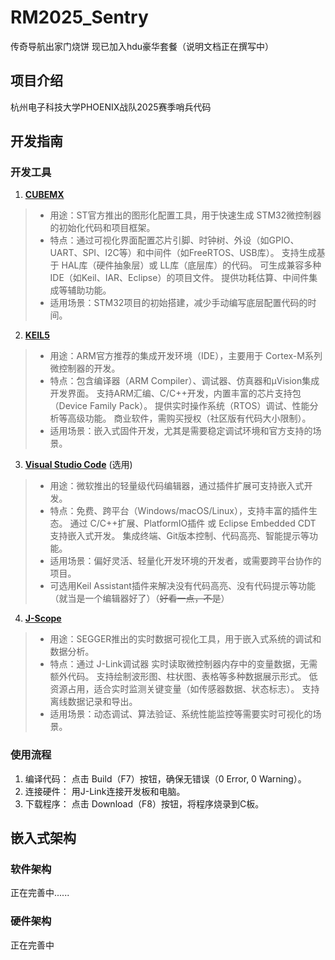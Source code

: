 # RM2025_Sentry
传奇导航出家门烧饼 现已加入hdu豪华套餐（说明文档正在撰写中）
## 项目介绍
杭州电子科技大学PHOENIX战队2025赛季哨兵代码
## 开发指南
### 开发工具
1. [**CUBEMX**](https://www.st.com/en/development-tools/stm32cubemx.html)
>- 用途：ST官方推出的图形化配置工具，用于快速生成 STM32微控制器 的初始化代码和项目框架。  
>- 特点：通过可视化界面配置芯片引脚、时钟树、外设（如GPIO、UART、SPI、I2C等）和中间件（如FreeRTOS、USB库）。
支持生成基于 HAL库（硬件抽象层）或 LL库（底层库）的代码。
可生成兼容多种IDE（如Keil、IAR、Eclipse）的项目文件。
提供功耗估算、中间件集成等辅助功能。  
>- 适用场景：STM32项目的初始搭建，减少手动编写底层配置代码的时间。
2. [**KEIL5**](https://www.keil.com/download/product/)
>- 用途：ARM官方推荐的集成开发环境（IDE），主要用于 Cortex-M系列 微控制器的开发。  
>- 特点：包含编译器（ARM Compiler）、调试器、仿真器和µVision集成开发界面。
支持ARM汇编、C/C++开发，内置丰富的芯片支持包（Device Family Pack）。
提供实时操作系统（RTOS）调试、性能分析等高级功能。
商业软件，需购买授权（社区版有代码大小限制）。  
>- 适用场景：嵌入式固件开发，尤其是需要稳定调试环境和官方支持的场景。
3. [**Visual Studio Code**](https://code.visualstudio.com/)  (选用)
>- 用途：微软推出的轻量级代码编辑器，通过插件扩展可支持嵌入式开发。  
>- 特点：免费、跨平台（Windows/macOS/Linux），支持丰富的插件生态。
通过 C/C++扩展、PlatformIO插件 或 Eclipse Embedded CDT 支持嵌入式开发。
集成终端、Git版本控制、代码高亮、智能提示等功能。  
>- 适用场景：偏好灵活、轻量化开发环境的开发者，或需要跨平台协作的项目。
>- 可选用Keil Assistant插件来解决没有代码高亮、没有代码提示等功能（就当是一个编辑器好了）（~~好看一点，不是~~）
4. [**J-Scope**](https://www.segger.com/products/debug-probes/j-link/tools/j-scope/)
>- 用途：SEGGER推出的实时数据可视化工具，用于嵌入式系统的调试和数据分析。  
>- 特点：通过 J-Link调试器 实时读取微控制器内存中的变量数据，无需额外代码。
支持绘制波形图、柱状图、表格等多种数据展示形式。
低资源占用，适合实时监测关键变量（如传感器数据、状态标志）。
支持离线数据记录和导出。  
>- 适用场景：动态调试、算法验证、系统性能监控等需要实时可视化的场景。
### 使用流程
1. 编译代码：
点击 Build（F7）按钮，确保无错误（0 Error, 0 Warning）。
2. 连接硬件：
用J-Link连接开发板和电脑。
3. 下载程序：
点击 Download（F8）按钮，将程序烧录到C板。
## 嵌入式架构
### 软件架构
正在完善中......
### 硬件架构
正在完善中
